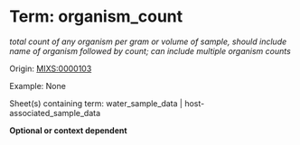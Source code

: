 # Term: organism_count

*total count of any organism per gram or volume of sample, should include name of organism followed by count; can include multiple organism counts*

Origin: [MIXS:0000103](https://w3id.org/mixs/0000103)

Example: None

Sheet(s) containing term: water_sample_data | host-associated_sample_data

**Optional or context dependent**